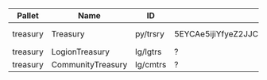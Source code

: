 | Pallet   | Name              | ID       | Account ID                                       | Comment      |
|----------|-------------------|----------|--------------------------------------------------|--------------|
| treasury | Treasury          | py/trsry | 5EYCAe5ijiYfyeZ2JJCGq56LmPyNRAKzpG4QkoQkkQNB5e6Z | No more used |
| treasury | LogionTreasury    | lg/lgtrs | ?                                                |              |
| treasury | CommunityTreasury | lg/cmtrs | ?                                                |              |
